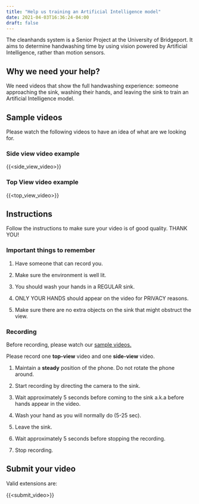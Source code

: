 ```yaml
---
title: "Help us training an Artificial Intelligence model"
date: 2021-04-03T16:36:24-04:00
draft: false
---
```


The cleanhands system is a Senior Project at the University of Bridgeport. It aims
to determine handwashing time by using vision powered by Artificial Intelligence, rather than motion sensors.

## Why we need your help?

We need videos that show the full handwashing experience: someone approaching the sink, washing their hands, and leaving the sink to train an Artificial Intelligence model.

## Sample videos

Please watch the following videos to have an idea of what are we looking for.

### Side view video example

{{<side_view_video>}}

### Top View video example

{{<top_view_video>}}

## Instructions

Follow the instructions to make sure your video is of good quality. THANK YOU!

### Important things to remember

1. Have someone that can record you.

2. Make sure the environment is well lit.

3. You should wash your hands in a REGULAR sink.

4. ONLY YOUR HANDS  should appear on the video for PRIVACY reasons.

5. Make sure there are no extra objects on the sink that might obstruct the view.

### Recording

Before recording, please watch our [sample videos.](#sample-videos)

Please record one **top-view** video and one **side-view** video.

1. Maintain a **steady** position of the phone. Do not rotate the phone around.

2. Start recording by directing the camera to the sink.

3. Wait approximately 5 seconds before coming to the sink a.k.a before hands appear in the video.

4. Wash your hand as you will normally do (5-25 sec).

5. Leave the sink.

6. Wait approximately 5 seconds before stopping the recording.

7. Stop recording.

## Submit your video

Valid extensions are:

{{<submit_video>}}
